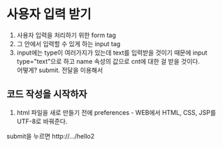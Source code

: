 #  사용자 입력 받기
1. 사용자 입력을 처리하기 위한 form tag  
2. 그 안에서 입력할 수 있게 하는 input tag  
3. input에는 type이 여러가지가 있는데
text를 입력받을 것이기 때문에 input type="text"으로 하고 name 속성의 값으로 cnt에 대한 걸 받을 것이다.  
어떻게? submit. 전달을 이용해서

## 코드 작성을 시작하자
1. html 파일을 새로 만들기 전에 preferences - WEB에서 HTML, CSS, JSP를 UTF-8로 바꿔준다.


submit을 누르면 http://.../hello2
